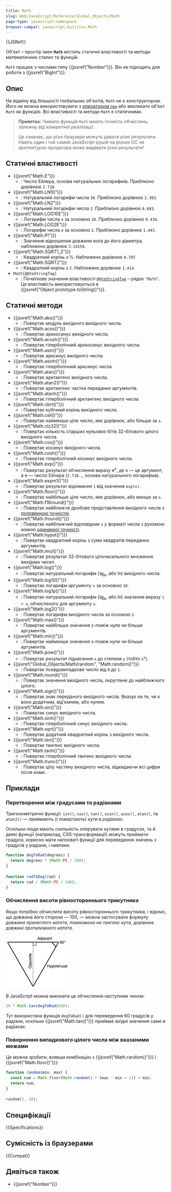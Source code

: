 ```yaml
---
title: Math
slug: Web/JavaScript/Reference/Global_Objects/Math
page-type: javascript-namespace
browser-compat: javascript.builtins.Math
---
```


{{JSRef}}

Об'єкт – простір імен **`Math`** містить статичні властивості та методи математичних сталих та функцій.

`Math` працює з числами типу {{jsxref("Number")}}. Він не підходить для роботи з {{jsxref("BigInt")}}.

## Опис

На відміну від більшості глобальних об'єктів, `Math` не є конструктором. Його не можна використовувати з [оператором `new`](/uk/docs/Web/JavaScript/Reference/Operators/new) або викликати об'єкт `Math` як функцію. Всі властивості та методи `Math` є статичними.

> **Примітка:** Чимало функцій `Math` мають точність обчислень, _залежну від конкретної реалізації_.
>
> Це означає, що різні браузери можуть давати різні результати. Навіть один і той самий JavaScript-рушій на різних ОС чи архітектурах процесора може видавати різні результати!

## Статичні властивості

- {{jsxref("Math.E")}}
  - : Число Ейлера, основа натуральних логарифмів. Приблизно дорівнює `2.718`.
- {{jsxref("Math.LN10")}}
  - : Натуральний логарифм числа `10`. Приблизно дорівнює `2.303`.
- {{jsxref("Math.LN2")}}
  - : Натуральний логарифм числа `2`. Приблизно дорівнює `0.693`.
- {{jsxref("Math.LOG10E")}}
  - : Логарифм числа `e` за основою `10`. Приблизно дорівнює `0.434`.
- {{jsxref("Math.LOG2E")}}
  - : Логарифм числа `e` за основою `2`. Приблизно дорівнює `1.443`.
- {{jsxref("Math.PI")}}
  - : Значення відношення довжини кола до його діаметра, наближено дорівнює `3.14159`.
- {{jsxref("Math.SQRT1_2")}}
  - : Квадратний корінь з ½. Наближено дорівнює `0.707`.
- {{jsxref("Math.SQRT2")}}
  - : Квадратний корінь з `2`. Наближено дорівнює `1.414`.
- `Math[@@toStringTag]`
  - : Початкове значення властивості [`@@toStringTag`](/uk/docs/Web/JavaScript/Reference/Global_Objects/Symbol/toStringTag) – рядок `"Math"`. Ця властивість використовується в {{jsxref("Object.prototype.toString()")}}.

## Статичні методи

- {{jsxref("Math.abs()")}}
  - : Повертає модуль вихідного вихідного числа.
- {{jsxref("Math.acos()")}}
  - : Повертає арккосинус вихідного числа.
- {{jsxref("Math.acosh()")}}
  - : Повертає гіперболічний арккосинус вихідного числа.
- {{jsxref("Math.asin()")}}
  - : Повертає арксинус вихідного числа.
- {{jsxref("Math.asinh()")}}
  - : Повертає гіперболічний арксинус числа.
- {{jsxref("Math.atan()")}}
  - : Повертає арктангенс вихідного числа.
- {{jsxref("Math.atan2()")}}
  - : Повертає арктангенс частки переданих аргументів.
- {{jsxref("Math.atanh()")}}
  - : Повертає гіперболічний арктангенс вихідного числа.
- {{jsxref("Math.cbrt()")}}
  - : Повертає кубічний корінь вихідного числа.
- {{jsxref("Math.ceil()")}}
  - : Повертає найменше ціле число, яке дорівнює, або більше за `x`.
- {{jsxref("Math.clz32()")}}
  - : Повертає кількість старших нульових бітів 32-бітового цілого вихідного числа.
- {{jsxref("Math.cos()")}}
  - : Повертає косинус вихідного числа.
- {{jsxref("Math.cosh()")}}
  - : Повертає гіперболічний косинус вихідного числа.
- {{jsxref("Math.exp()")}}
  - : Повертає результат обчислення виразу e<sup>x</sup>, де x — це аргумент, а e — число Ейлера (`2.718`…, основа натурального логарифма).
- {{jsxref("Math.expm1()")}}
  - : Повертає результат віднімання `1` від значення `exp(x)`.
- {{jsxref("Math.floor()")}}
  - : Повертає найбільше ціле число, яке дорівнює, або менше за `x`.
- {{jsxref("Math.f16round()")}}
  - : Повертає найближче дробове представлення вихідного числа з [половинною точністю](https://uk.wikipedia.org/wiki/%D0%A7%D0%B8%D1%81%D0%BB%D0%BE_%D0%BF%D0%BE%D0%BB%D0%BE%D0%B2%D0%B8%D0%BD%D0%BD%D0%BE%D1%97_%D1%82%D0%BE%D1%87%D0%BD%D0%BE%D1%81%D1%82%D1%96).
- {{jsxref("Math.fround()")}}
  - : Повертає найближчий відповідник `x` у форматі числа з рухомою комою [одинарної точності](https://uk.wikipedia.org/wiki/%D0%A7%D0%B8%D1%81%D0%BB%D0%BE_%D0%BE%D0%B4%D0%B8%D0%BD%D0%B0%D1%80%D0%BD%D0%BE%D1%97_%D1%82%D0%BE%D1%87%D0%BD%D0%BE%D1%81%D1%82%D1%96 "посилання на сторінку вікіпедії про одинарну точність").
- {{jsxref("Math.hypot()")}}
  - : Повертає квадратний корінь з суми квадратів переданих аргументів.
- {{jsxref("Math.imul()")}}
  - : Повертає результат 32-бітового цілочисельного множення вихідних чисел.
- {{jsxref("Math.log()")}}
  - : Повертає натуральний логарифм (㏒<sub>e</sub>, або ln) вихідного числа.
- {{jsxref("Math.log10()")}}
  - : Повертає логарифм аргументу `x` за основою `10`.
- {{jsxref("Math.log1p()")}}
  - : Повертає натуральний логарифм (㏒<sub>e</sub>, або ln) значення виразу `1 + x`, обчисленого для аргументу `x`.
- {{jsxref("Math.log2()")}}
  - : Повертає логарифм вихідного числа за основою `2`.
- {{jsxref("Math.max()")}}
  - : Повертає найбільше значення з-поміж нуля чи більше аргументів.
- {{jsxref("Math.min()")}}
  - : Повертає найменше значення з-поміж нуля чи більше аргументів.
- {{jsxref("Math.pow()")}}
  - : Повертає результат піднесення `x` до степеня `y` (тобто `x`<sup><code>y</code></sup>).
- {{jsxref("Global_Objects/Math/random", "Math.random()")}}
  - : Повертає псевдовипадкове число від `0` до `1`.
- {{jsxref("Math.round()")}}
  - : Повертає значення вихідного числа, округлене до найближчого цілого.
- {{jsxref("Math.sign()")}}
  - : Повертає знак переданого вихідного числа. Вказує на те, чи є воно додатним, від'ємним, або нулем.
- {{jsxref("Math.sin()")}}
  - : Повертає синус вихідного числа.
- {{jsxref("Math.sinh()")}}
  - : Повертає гіперболічний синус вихідного числа.
- {{jsxref("Math.sqrt()")}}
  - : Повертає додатний квадратний корінь з вихідного числа.
- {{jsxref("Math.tan()")}}
  - : Повертає тангенс вихідного числа.
- {{jsxref("Math.tanh()")}}
  - : Повертає гіперболічний тангенс вихідного числа.
- {{jsxref("Math.trunc()")}}
  - : Повертає цілу частину вихідного числа, відкидаючи всі цифри після коми.

## Приклади

### Перетворення між градусами та радіанами

Тригонометричні функції: `sin()`, `cos()`, `tan()`, `asin()`, `acos()`, `atan()`, та `atan2()` — приймають (і повертають) кути в _радіанах_.

Оскільки люди мають схильність оперувати кутами в градусах, та й деякі функції (наприклад, CSS-трансформації) можуть приймати градуси, корисно мати напохваті функції для переведення значень з градусів у радіани, і навпаки:

```js
function degToRad(degrees) {
  return degrees * (Math.PI / 180);
}

function radToDeg(rad) {
  return rad / (Math.PI / 180);
}
```

### Обчислення висоти рівностороннього трикутника

Якщо потрібно обчислити висоту рівностороннього трикутника, і відомо, що довжина його сторони — 100, — можна застосувати формулу _довжина прилеглого катета, помножена на тангенс кута, дорівнює довжині протилежного катета._

![Рівносторонній трикутник, у якому перпендикуляр одного ребра проведено з протилежної вершини, утворюючи прямокутний трикутник з трьома сторонами, позначеними як "прилегла", "протилежна" й "гіпотенуза". Кут між "прилеглою" стороною й гіпотенузою – 60 градусів.](trigonometry.png)

В JavaScript можна виконати це обчислення наступним чином:

```js
50 * Math.tan(degToRad(60));
```

Тут використана функція `degToRad()` для переведення 60 градусів у радіани, оскільки {{jsxref("Math.tan()")}} приймає вхідні значення саме в радіанах.

### Повернення випадкового цілого числа між вказаними межами

Це можна зробити, взявши комбінацію з {{jsxref("Math.random()")}} і {{jsxref("Math.floor()")}}:

```js
function random(min, max) {
  const num = Math.floor(Math.random() * (max - min + 1)) + min;
  return num;
}

random(1, 10);
```

## Специфікації

{{Specifications}}

## Сумісність із браузерами

{{Compat}}

## Дивіться також

- {{jsxref("Number")}}
